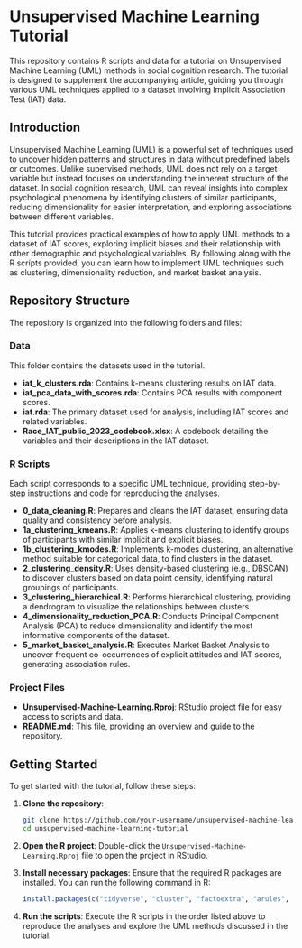 # Unsupervised Machine Learning Tutorial

This repository contains R scripts and data for a tutorial on Unsupervised Machine Learning (UML) methods in social cognition research. The tutorial is designed to supplement the accompanying article, guiding you through various UML techniques applied to a dataset involving Implicit Association Test (IAT) data.

## Introduction

Unsupervised Machine Learning (UML) is a powerful set of techniques used to uncover hidden patterns and structures in data without predefined labels or outcomes. Unlike supervised methods, UML does not rely on a target variable but instead focuses on understanding the inherent structure of the dataset. In social cognition research, UML can reveal insights into complex psychological phenomena by identifying clusters of similar participants, reducing dimensionality for easier interpretation, and exploring associations between different variables.

This tutorial provides practical examples of how to apply UML methods to a dataset of IAT scores, exploring implicit biases and their relationship with other demographic and psychological variables. By following along with the R scripts provided, you can learn how to implement UML techniques such as clustering, dimensionality reduction, and market basket analysis.

## Repository Structure

The repository is organized into the following folders and files:

### Data

This folder contains the datasets used in the tutorial.

- **iat_k_clusters.rda**: Contains k-means clustering results on IAT data.
- **iat_pca_data_with_scores.rda**: Contains PCA results with component scores.
- **iat.rda**: The primary dataset used for analysis, including IAT scores and related variables.
- **Race_IAT_public_2023_codebook.xlsx**: A codebook detailing the variables and their descriptions in the IAT dataset.

### R Scripts

Each script corresponds to a specific UML technique, providing step-by-step instructions and code for reproducing the analyses.

- **0_data_cleaning.R**: Prepares and cleans the IAT dataset, ensuring data quality and consistency before analysis.
- **1a_clustering_kmeans.R**: Applies k-means clustering to identify groups of participants with similar implicit and explicit biases.
- **1b_clustering_kmodes.R**: Implements k-modes clustering, an alternative method suitable for categorical data, to find clusters in the dataset.
- **2_clustering_density.R**: Uses density-based clustering (e.g., DBSCAN) to discover clusters based on data point density, identifying natural groupings of participants.
- **3_clustering_hierarchical.R**: Performs hierarchical clustering, providing a dendrogram to visualize the relationships between clusters.
- **4_dimensionality_reduction_PCA.R**: Conducts Principal Component Analysis (PCA) to reduce dimensionality and identify the most informative components of the dataset.
- **5_market_basket_analysis.R**: Executes Market Basket Analysis to uncover frequent co-occurrences of explicit attitudes and IAT scores, generating association rules.

### Project Files

- **Unsupervised-Machine-Learning.Rproj**: RStudio project file for easy access to scripts and data.
- **README.md**: This file, providing an overview and guide to the repository.

## Getting Started

To get started with the tutorial, follow these steps:

1. **Clone the repository**:
   ```bash
   git clone https://github.com/your-username/unsupervised-machine-learning-tutorial.git
   cd unsupervised-machine-learning-tutorial
   ```

2. **Open the R project**: Double-click the `Unsupervised-Machine-Learning.Rproj` file to open the project in RStudio.

3. **Install necessary packages**: Ensure that the required R packages are installed. You can run the following command in R:
   ```r
   install.packages(c("tidyverse", "cluster", "factoextra", "arules", "arulesViz"))
   ```

4. **Run the scripts**: Execute the R scripts in the order listed above to reproduce the analyses and explore the UML methods discussed in the tutorial.
